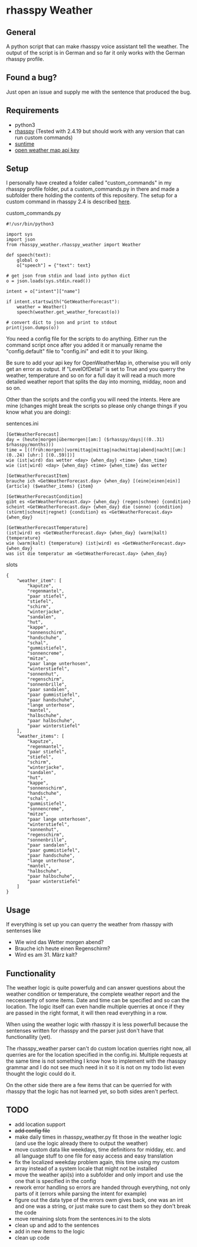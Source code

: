 # rhasspy Weather

## General
A python script that can make rhasspy voice assistant tell the weather. The output of the script is in German and so far it only works with the German rhasspy profile.

## Found a bug?
Just open an issue and supply me with the sentence that produced the bug. 

## Requirements
* python3
* [rhasspy](https://rhasspy.readthedocs.io/en/latest/) (Tested with 2.4.19 but should work with any version that can run custom commands)
* [suntime](https://pypi.org/project/suntime/)
* [open weather map api key](https://home.openweathermap.org/api_keys)

## Setup
I personally have created a folder called "custom_commands" in my rhasspy profile folder, put a custom_commands.py in there and made a subfolder there holding the contents of this repositery. The setup for a custom command in rhasspy 2.4 is described [here](https://rhasspy.readthedocs.io/en/latest/intent-handling/#command).

custom_commands.py
```
#!/usr/bin/python3

import sys
import json
from rhasspy_weather.rhasspy_weather import Weather

def speech(text):
    global o
    o["speech"] = {"text": text}

# get json from stdin and load into python dict
o = json.loads(sys.stdin.read())

intent = o["intent"]["name"]

if intent.startswith("GetWeatherForecast"):
    weather = Weather()
    speech(weather.get_weather_forecast(o))

# convert dict to json and print to stdout
print(json.dumps(o))
```

You need a config file for the scripts to do anything. Either run the command script once after you added it or manually rename the "config.default" file to "config.ini" and edit it to your liking. 

Be sure to add your api key for OpenWeatherMap in, otherwise you will only get an error as output.
If "LevelOfDetail" is set to True and you querry the weather, temperature and so on for a full day it will read a much more detailed weather report that splits the day into morning, midday, noon and so on.

Other than the scripts and the config you will need the intents. Here are mine (changes might break the scripts so please only change things if you know what you are doing):

sentences.ini
```
[GetWeatherForecast]
day = (heute|morgen|übermorgen|[am:] ($rhasspy/days|((0..31) $rhasspy/months)))
time = [((früh:morgen)|vormittag|mittag|nachmittag|abend|nacht|[um:] (0..24) [uhr:] [(0..59)])]
wie (ist|wird) das wetter <day> {when_day} <time> {when_time}
wie (ist|wird) <day> {when_day} <time> {when_time} das wetter

[GetWeatherForecastItem]
brauche ich <GetWeatherForecast.day> {when_day} [(eine|einen|ein)] {article} ($weather_items) {item}

[GetWeatherForecastCondition]
gibt es <GetWeatherForecast.day> {when_day} (regen|schnee) {condition}
scheint <GetWeatherForecast.day> {when_day} die (sonne) {condition}
(stürmt|schneit|regnet) {condition} es <GetWeatherForecast.day> {when_day}

[GetWeatherForecastTemperature]
(ist|wird) es <GetWeatherForecast.day> {when_day} (warm|kalt) {temperature}
wie (warm|kalt) {temperature} (ist|wird) es <GetWeatherForecast.day> {when_day}
was ist die temperatur am <GetWeatherForecast.day> {when_day}
```

slots
```
{
    "weather_item": [
        "kaputze",
        "regenmantel",
        "paar stiefel",
        "stiefel",
        "schirm",
        "winterjacke",
        "sandalen",
        "hut",
        "kappe",
        "sonnenschirm",
        "handschuhe",
        "schal",
        "gummistiefel",
        "sonnencreme",
        "mütze",
        "paar lange unterhosen",
        "winterstiefel",
        "sonnenhut",
        "regenschirm",
        "sonnenbrille",
        "paar sandalen",
        "paar gummistiefel",
        "paar handschuhe",
        "lange unterhose",
        "mantel",
        "halbschuhe",
        "paar halbschuhe",
        "paar winterstiefel"
    ],
    "weather_items": [
        "kaputze",
        "regenmantel",
        "paar stiefel",
        "stiefel",
        "schirm",
        "winterjacke",
        "sandalen",
        "hut",
        "kappe",
        "sonnenschirm",
        "handschuhe",
        "schal",
        "gummistiefel",
        "sonnencreme",
        "mütze",
        "paar lange unterhosen",
        "winterstiefel",
        "sonnenhut",
        "regenschirm",
        "sonnenbrille",
        "paar sandalen",
        "paar gummistiefel",
        "paar handschuhe",
        "lange unterhose",
        "mantel",
        "halbschuhe",
        "paar halbschuhe",
        "paar winterstiefel"
    ]
}
```

## Usage
If everything is set up you can querry the weather from rhasspy with sentenses like
 * Wie wird das Wetter morgen abend?
 * Brauche ich heute einen Regenschirm?
 * Wird es am 31. März kalt?
 
## Functionality
The weather logic is quite powerfulg and can answer questions about the weather condition or temperature, the complete weather report and the neccesserity of some items. Date and time can be specified and so can the location. The logic itself can even handle multiple querries at once if they are passed in the right format, it will then read everything in a row.

When using the weather logic with rhasspy it is less powerfull because the sentenses written for rhasspy and the parser just don't have that functionallity (yet).

The rhasspy_weather parser can't do custom location querries right now, all querries are for the location specified in the config.ini. Multiple requests at the same time is not something I know how to implement with the rhasspy grammar and I do not see much need in it so it is not on my todo list even thought the logic could do it. 

On the other side there are a few items that can be querried for with rhasspy that the logic has not learned yet, so both sides aren't perfect.
 
 ## TODO
 * add location support
 * ~~add config file~~
 * make daily times in rhasspy_weather.py fit those in the weather logic (and use the logic already there to output the weather)
 * move custom data like weekdays, time definitions for midday, etc. and all language stuff to one file for easy access and easy translation
 * fix the localized weekday problem again, this time using my custom array instead of a system locale that might not be installed
 * move the weather api(s) into a subfolder and only import and use the one that is specified in the config
 * rework error handling so errors are handed through everything, not only parts of it (errors while parsing the intent for example)
 * figure out the data type of the errors owm gives back, one was an int and one was a string, or just make sure to cast them so they don't break the code
 * move remaining slots from the sentences.ini to the slots
 * clean up and add to the sentences
 * add in new items to the logic
 * clean up code
